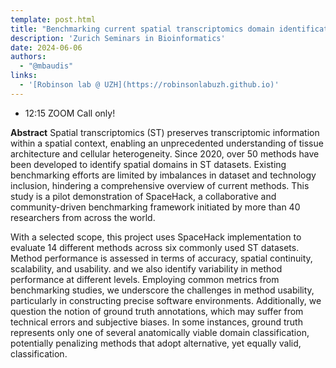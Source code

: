```yaml
---
template: post.html
title: "Benchmarking current spatial transcriptomics domain identification methods<br/>Jieran Sun"
description: 'Zurich Seminars in Bioinformatics'
date: 2024-06-06
authors:
  - "@mbaudis"
links:
  - '[Robinson lab @ UZH](https://robinsonlabuzh.github.io)'
---
```


* 12:15 ZOOM Call only!

**Abstract** Spatial transcriptomics (ST) preserves transcriptomic information within a spatial context, enabling an unprecedented understanding of tissue architecture and cellular heterogeneity. Since 2020, over 50 methods have been developed to identify spatial domains in ST datasets. Existing benchmarking efforts are limited by imbalances in dataset and technology inclusion, hindering a comprehensive overview of current methods. This study is a pilot demonstration of SpaceHack, a collaborative and community-driven benchmarking framework initiated by more than 40 researchers from across the world. <!--more-->

With a selected scope, this project uses SpaceHack implementation to evaluate 14 different methods across six commonly used ST datasets. Method performance is assessed in terms of accuracy, spatial continuity, scalability, and usability. and we also identify variability in method performance at different levels. Employing common metrics from benchmarking studies, we underscore the challenges in method usability, particularly in constructing precise software environments. Additionally, we question the notion of ground truth annotations, which may suffer from technical errors and subjective biases. In some instances, ground truth represents only one of several anatomically viable domain classification, potentially penalizing methods that adopt alternative, yet equally valid, classification.